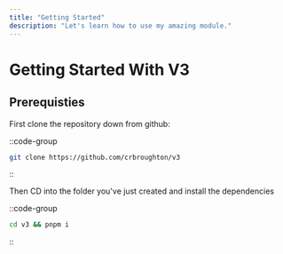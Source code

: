 ```yaml
---
title: "Getting Started"
description: "Let's learn how to use my amazing module."
---
```


# Getting Started With V3

## Prerequisties

First clone the repository down from github:

::code-group
  ```bash [git]
  git clone https://github.com/crbroughton/v3
  ```
::

Then CD into the folder you've just created and install the dependencies

::code-group
  ```bash [pnpm]
  cd v3 && pnpm i
  ```
::